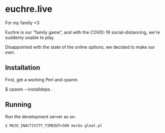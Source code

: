 euchre.live
===========

For my family <3

Euchre is our "family game", and with the COVID-19 social-distancing, we're
suddenly unable to play.

Disappointed with the state of the online options, we decided to make our own.

Installation
------------
First, get a working Perl and cpanm.

  $ cpanm --installdeps .

Running
-------
Run the development server as so:

```sh
$ MOJO_INACTIVITY_TIMEOUT=500 morbo gloat.pl
```
